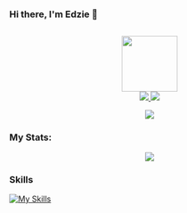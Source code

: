 ### Hi there, I'm Edzie 👋
## 
<div id = "header" align = "center">
  <img src = "https://media.giphy.com/media/13HgwGsXF0aiGY/giphy.gif" width = "100"/>
</div>

<div id = "badges" align = "center">
  <a href = "https://www.linkedin.com/in/edzie-mari-navarra-075330264">
  <img src = "https://img.shields.io/badge/LinkedIn-blue?logo=linkedin&logoColor=white&style=for-the-badge"/>
  </a>
    <a href = "https://www.facebook.com/Ph4se0ne">
  <img src = "https://img.shields.io/badge/FaceBook-informational?logo=Facebook&logoColor=white&style=for-the-badge"/>
  </a>
</div>

<p align="center">
  <a href="https://github.com/anuraghazra/github-readme-stats">
    <img align="center" src="https://github-readme-stats-git-master-luc1l1us-projects.vercel.app/api/top-langs/?username=luc1l1us&layout=compact&show_icons=true&theme=dracula&count_private=true&hide_border=true&hide=jupyter%20notebook" />
  </a>
</p>

### My Stats:

<p align="center"><a href="https://github.com/anuraghazra/github-readme-stats">
  <img align="center" src="https://github-readme-stats-git-master-luc1l1us-projects.vercel.app/api?username=Luc1l1us&show_icons=true&theme=dracula&count_private=true&hide_border=true" />
</a></p>

### Skills

[![My Skills](https://skillicons.dev/icons?i=androidstudio,arch,arduino,bash,blender,cs,cpp,css,cypress,discordjs,express,figma,flutter,git,github,html,java,js,kotlin,linux,md,mongodb,mysql,neovim,nextjs,nix,nodejs,notion,npm,ps,php,powershell,pr,py,react,replit,tailwind,threejs,ts,ubuntu,unity,v,vercel,vim,visualstudio,vscode,&theme=dark)](https://skillicons.dev)
